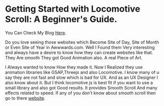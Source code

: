 # Getting Started with Locomotive Scroll: A Beginner's Guide.
You Can Check My Blog [Here]([https://www.linkedin.com/in/aditya12153/](https://medium.com/@shadowshukla76/getting-started-with-locomotive-scroll-a-beginners-guide-3f75b1173480)).

Do you love seeing those websites which Become Site of Day, Site of Month or Even Site of Year in Awwwards.com. Well I Found them Very interesting and always have a desire to know how they can create websites like that.
They Are smooth They got Good Animation also. A real Piece of Art.

I Always wanted to know How they made it. Now I Realized they use animation libraries like GSAP,Threejs and also Locomotive.
I know many of u say they are not fast and slow which is bad for UX. And as an UX Designer I also know about it.
But I think locomotive js is best fit if you want to use a small library and also got Good results. It provides Smooth Scroll And many effects related to speed. 
If any of you don't know about smooth scroll then go to there [website](https://locomotivemtl.github.io/locomotive-scroll/).
